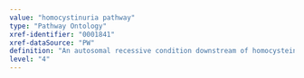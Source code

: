```yaml
---
value: "homocystinuria pathway"
type: "Pathway Ontology"
xref-identifier: "0001841"
xref-dataSource: "PW"
definition: "An autosomal recessive condition downstream of homocysteine and involving alterations in the transsulfuration pathway. Usually, it is due to defects in the first enzyme of the transsulfuration pathway, cystathione beta synthase."
level: "4"
---
```

